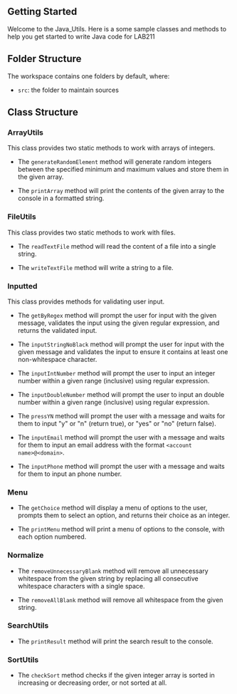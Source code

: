## Getting Started

Welcome to the Java_Utils. Here is a some sample classes and methods to help you get started to write Java code for LAB211

## Folder Structure

The workspace contains one folders by default, where:

- `src`: the folder to maintain sources

## Class Structure

### ArrayUtils

This class provides two static methods to work with arrays of integers.

- The `generateRandomElement` method will generate random integers between the specified minimum and maximum values and store them in the given array.

- The `printArray` method will print the contents of the given array to the console in a formatted string.

### FileUtils

This class provides two static methods to work with files.

- The `readTextFile` method will read the content of a file into a single string.

- The `writeTextFile` method will write a string to a file.

### Inputted

This class provides methods for validating user input.

- The `getByRegex` method will prompt the user for input with the given message, validates the input using the given regular expression, and returns the validated input.

- The `inputStringNoBlack` method will prompt the user for input with the given message and validates the input to ensure it contains at least one non-whitespace character.

- The `inputIntNumber` method will prompt the user to input an integer number within a given range (inclusive) using regular expression.

- The `inputDoubleNumber` method will prompt the user to input an double number within a given range (inclusive) using regular expression.

- The `pressYN` method will prompt the user with a message and waits for them to input "y" or "n" (return true), or "yes" or "no" (return false).

- The `inputEmail` method will prompt the user with a message and waits for them to input an email address with the format `<account name>@<domain>`.

- The `inputPhone` method will prompt the user with a message and waits for them to input an phone number.

### Menu

- The `getChoice` method will display a menu of options to the user, prompts them to select an option, and returns their choice as an integer.

- The `printMenu` method will print a menu of options to the console, with each option numbered.

### Normalize

- The `removeUnnecessaryBlank` method will remove all unnecessary whitespace from the given string by replacing all consecutive whitespace characters with a single space.

- The `removeAllBlank` method will remove all whitespace from the given string.

### SearchUtils

- The `printResult` method will print the search result to the console.

### SortUtils

- The `checkSort` method checks if the given integer array is sorted in increasing or decreasing order, or not sorted at all.

